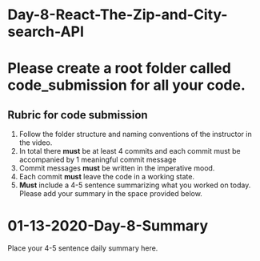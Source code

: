 #  Day-8-React-The-Zip-and-City-search-API

# Please create a root folder called **code_submission** for all your code.

## Rubric for code submission
 1. Follow the folder structure and naming conventions of the instructor in the video. 
 2. In total there **must** be at least 4 commits and each commit must be accompanied by 1 meaningful commit message
 3. Commit messages **must** be written in the imperative mood.
 4. Each commit **must** leave the code in a working state.
 5. **Must** include a 4-5 sentence summarizing what you worked on today. Please add your summary in the space provided below.
 
 
 # 01-13-2020-Day-8-Summary
 
 Place your 4-5 sentence daily summary here.
